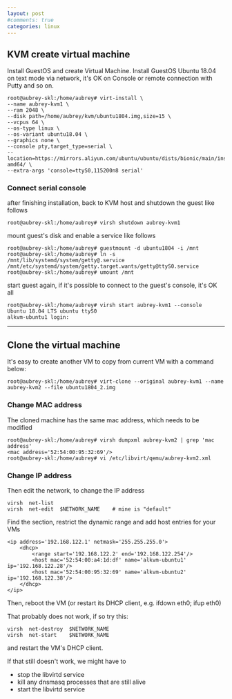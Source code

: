 ```yaml
---
layout: post
#comments: true
categories: linux
---
```


## KVM create virtual machine
Install GuestOS and create Virtual Machine. Install GuestOS Ubuntu 18.04 on text mode via network, it's OK on Console or remote connection with Putty and so on.

	root@aubrey-skl:/home/aubrey# virt-install \
	--name aubrey-kvm1 \
	--ram 2048 \
	--disk path=/home/aubrey/kvm/ubuntu1804.img,size=15 \
	--vcpus 64 \
	--os-type linux \
	--os-variant ubuntu18.04 \
	--graphics none \
	--console pty,target_type=serial \
	--location=https://mirrors.aliyun.com/ubuntu/ubuntu/dists/bionic/main/installer-amd64/ \
	--extra-args 'console=ttyS0,115200n8 serial'

### Connect serial console

after finishing installation, back to KVM host and shutdown the guest like follows

	root@aubrey-skl:/home/aubrey# virsh shutdown aubrey-kvm1

mount guest's disk and enable a service like follows

	root@aubrey-skl:/home/aubrey# guestmount -d ubuntu1804 -i /mnt 
	root@aubrey-skl:/home/aubrey# ln -s /mnt/lib/systemd/system/getty@.service /mnt/etc/systemd/system/getty.target.wants/getty@ttyS0.service 
	root@aubrey-skl:/home/aubrey# umount /mnt

start guest again, if it's possible to connect to the guest's console, it's OK all

	root@aubrey-skl:/home/aubrey# virsh start aubrey-kvm1 --console 
	Ubuntu 18.04 LTS ubuntu ttyS0
	alkvm-ubuntu1 login:

---

## Clone the virtual machine

It's easy to create another VM to copy from current VM with a command below:

	root@aubrey-skl:/home/aubrey# virt-clone --original aubrey-kvm1 --name aubrey-kvm2 --file ubuntu1804_2.img

### Change MAC address

The cloned machine has the same mac address, which needs to be modified

	root@aubrey-skl:/home/aubrey# virsh dumpxml aubrey-kvm2 | grep 'mac address'
	<mac address='52:54:00:95:32:69'/>
	root@aubrey-skl:/home/aubrey# vi /etc/libvirt/qemu/aubrey-kvm2.xml

### Change IP address
Then edit the network, to change the IP address

	virsh  net-list
	virsh  net-edit  $NETWORK_NAME    # mine is "default"

Find the <dhcp> section, restrict the dynamic range and add host entries for your VMs

	<ip address='192.168.122.1' netmask='255.255.255.0'>
		<dhcp>
			<range start='192.168.122.2' end='192.168.122.254'/>
			<host mac='52:54:00:a4:1d:df' name='alkvm-ubuntu1' ip='192.168.122.28'/>
			<host mac='52:54:00:95:32:69' name='alkvm-ubuntu2' ip='192.168.122.38'/>
		</dhcp>
	</ip>

Then, reboot the VM (or restart its DHCP client, e.g. ifdown eth0; ifup eth0)

That probably does not work, if so try this:

	virsh  net-destroy  $NETWORK_NAME  
	virsh  net-start    $NETWORK_NAME  

and restart the VM's DHCP client.

If that still doesn't work,  we might have to
- stop the libvirtd service
- kill any dnsmasq processes that are still alive
- start the libvirtd service

